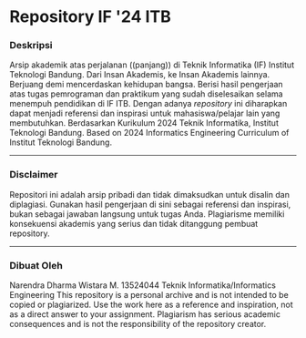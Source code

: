 # Repository IF '24 ITB

### Deskripsi
Arsip akademik atas perjalanan ((panjang)) di Teknik Informatika (IF) Institut Teknologi Bandung. Dari Insan Akademis, ke Insan Akademis lainnya. Berjuang demi mencerdaskan kehidupan bangsa. 
Berisi hasil pengerjaan atas tugas pemrograman dan praktikum yang sudah diselesaikan selama menempuh pendidikan di IF ITB. 
Dengan adanya *repository* ini diharapkan dapat menjadi referensi dan inspirasi untuk mahasiswa/pelajar lain yang membutuhkan. Berdasarkan Kurikulum 2024 Teknik Informatika, Institut Teknologi Bandung. 
Based on 2024 Informatics Engineering Curriculum of Institut Teknologi Bandung.
 
---
### Disclaimer
Repositori ini adalah arsip pribadi dan tidak dimaksudkan untuk disalin dan diplagiasi. Gunakan hasil pengerjaan di sini sebagai referensi dan inspirasi, bukan sebagai jawaban langsung untuk tugas Anda. Plagiarisme memiliki konsekuensi akademis yang serius dan tidak ditanggung pembuat repository.

---
### Dibuat Oleh
Narendra Dharma Wistara M.
13524044
Teknik Informatika/Informatics Engineering
This repository is a personal archive and is not intended to be copied or plagiarized. Use the work here as a reference and inspiration, not as a direct answer to your assignment. Plagiarism has serious academic consequences and is not the responsibility of the repository creator.
